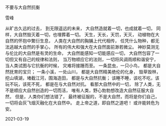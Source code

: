 不要与大自然抗衡

雪峰


从旷古久远的过去，
到无限遥远的未来，
大自然造就着一切，也成就着一切，
同样，大自然毁灭着一切，也埋葬着一切。
天生，天长，天罚，天灭，
动植物在大自然的怀抱中繁衍生息，
人类在大自然的胸脯上代代相传，
任凭什么物种，都无法逃越大自然的手掌心，
所有的伟大和强大在大自然面前渺若微尘。
神妙莫测无与伦比的大自然是有灵的生命，
大自然能感知一切能感应一切，
大自然包容了一切但又有自己的规律和法则，
当万物顺应它的法则，一切将风调雨顺和谐安宁，
当人类试图与它抗衡的时候，
灾难将接踵而至。
一条昆虫，一只小鸟，
都是大自然抚育的宝贝；
一条小溪，一处山川，
都是大自然精美绝伦的化身，
毁草毁林，挖山填湖，堵截江河，围海造田，
都是与大自然抗衡；
该睡不睡，该吃不吃，该玩不玩，该死不死，
都是在与大自然对抗。
看那大自然中的一切，
除了人类，无不是顺应大自然创造的一切而活，
唯有人类，野心勃勃想改造大自然征服大自然，
但是，人类你们想法错了，
最终被征服的，不是大自然，而将是你们自己，
一切将会灰飞烟灭融化在大自然中。
走上帝之道，即自然之道吧！
或许能转危为安。

2021-03-19




